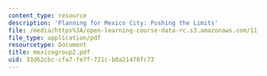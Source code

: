 ```yaml
---
content_type: resource
description: 'Planning for Mexico City: Pushing the Limits'
file: /media/https%3A/open-learning-course-data-rc.s3.amazonaws.com/11-201-gateway-planning-action-fall-2002/33d62cbccfa7fe7f721cb0a21478fc73_mexicogroup2.pdf
file_type: application/pdf
resourcetype: Document
title: mexicogroup2.pdf
uid: 33d62cbc-cfa7-fe7f-721c-b0a21478fc73
---
```

